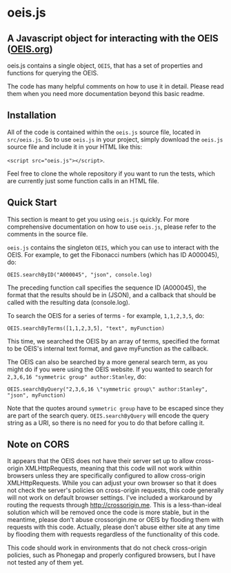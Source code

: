 # oeis.js
## A Javascript object for interacting with the OEIS ([OEIS.org](OEIS.org))

oeis.js contains a single object, `OEIS`, that has a set of properties and functions for querying the OEIS.

The code has many helpful comments on how to use it in detail. Please read them when you need more documentation beyond this basic readme.

## Installation

All of the code is contained within the `oeis.js` source file, located in `src/oeis.js`.  So to use `oeis.js` in your project, simply download the `oeis.js` source file and include it in your HTML like this:

`<script src="oeis.js"></script>`.

Feel free to clone the whole repository if you want to run the tests, which are currently just some function calls in an HTML file.

## Quick Start

This section is meant to get you using `oeis.js` quickly. For more comprehensive documentation on how to use `oeis.js`, please refer to the comments in the source file.

`oeis.js` contains the singleton `OEIS`, which you can use to interact with the OEIS.  For example, to get the Fibonacci numbers (which has ID A000045), do:

`OEIS.searchByID("A000045", "json", console.log)`

The preceding function call specifies the sequence ID (A000045), the format that the results should be in (JSON), and a callback that should be called with the resulting data (console.log).

To search the OEIS for a series of terms - for example, `1,1,2,3,5`, do:

`OEIS.searchByTerms([1,1,2,3,5], "text", myFunction)`

This time, we searched the OEIS by an array of terms, specified the format to be OEIS's internal text format, and gave myFunction as the callback.

The OEIS can also be searched by a more general search term, as you might do if you were using the OEIS website. If you wanted to search for `2,3,6,16 "symmetric group" author:Stanley`, do:

`OEIS.searchByQuery("2,3,6,16 \"symmetric group\" author:Stanley", "json", myFunction)`

Note that the quotes around `symmetric group` have to be escaped since they are part of the search query. `OEIS.searchByQuery` will encode the query string as a URI, so there is no need for you to do that before calling it.

## Note on CORS

It appears that the OEIS does not have their server set up to allow cross-origin XMLHttpRequests, meaning that this code will not work within browsers unless they are specifically configured to allow cross-origin XMLHttpRequests.  While you can adjust your own browser so that it does not check the server's policies on cross-origin requests, this code generally will not work on default browser settings.  I've included a workaround by routing the requests through http://crossorigin.me.  This is a less-than-ideal solution which will be removed once the code is more stable, but in the meantime, please don't abuse crossorigin.me or OEIS by flooding them with requests with this code. Actually, please don't abuse either site at any time by flooding them with requests regardless of the functionality of this code.

This code should work in environments that do not check cross-origin policies, such as Phonegap and properly configured browsers, but I have not tested any of them yet.
